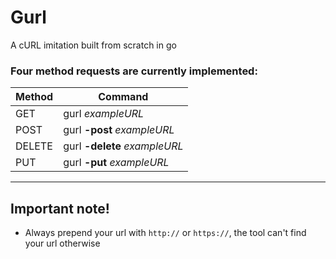 # Gurl
A cURL imitation built from scratch in go

### Four method requests are currently implemented:
 | Method | Command |
| ----------- | ----------- |
| GET | gurl *exampleURL* |
| POST | gurl **-post** *exampleURL* |
| DELETE | gurl **-delete** *exampleURL* |
| PUT | gurl **-put** *exampleURL* |
---
## Important note!
- Always prepend your url with `http://` or `https://`, the tool can't find your url otherwise
